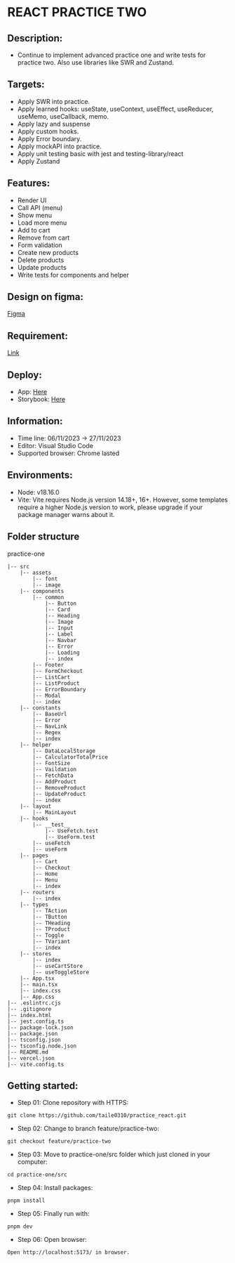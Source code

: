 # REACT PRACTICE TWO

## Description:

- Continue to implement advanced practice one and write tests for practice two. Also use libraries like SWR and Zustand.

## Targets:

- Apply SWR into practice.
- Apply learned hooks: useState, useContext, useEffect, useReducer, useMemo, useCallback, memo.
- Apply lazy and suspense
- Apply custom hooks.
- Apply Error boundary.
- Apply mockAPI into practice.
- Apply unit testing basic with jest and testing-library/react
- Apply Zustand

## Features:

- Render UI
- Call API (menu)
- Show menu
- Load more menu
- Add to cart
- Remove from cart
- Form validation
- Create new products
- Delete products
- Update products
- Write tests for components and helper

## Design on figma:

[Figma](<https://www.figma.com/file/f4UERtJo8ZKzQTsSQ6BX3Z/Restaurant-Website-(Shop)-(Community)?node-id=7%3A23&mode=dev>)

## Requirement:

[Link](https://docs.google.com/document/d/16mqK44TYwOQ_CTbO6kFt70ak-5gIFesOBs9JdFJytyw/edit)

## Deploy:

- App: [Here](https://practice-two-tau.vercel.app/)
- Storybook: [Here](https://practice-react-sepia.vercel.app/?path=/story/components-image--image-rectangle)

## Information:

- Time line: 06/11/2023 -> 27/11/2023
- Editor: Visual Studio Code
- Supported browser: Chrome lasted

## Environments:

- Node: v18.16.0
- Vite: Vite requires Node.js version 14.18+, 16+. However, some templates require a higher Node.js version to work, please upgrade if your package manager warns about it.

## Folder structure

practice-one

```
|-- src
    |-- assets
        |-- font
        |-- image
    |-- components
        |-- common
            |-- Button
            |-- Card
            |-- Heading
            |-- Image
            |-- Input
            |-- Label
            |-- Navbar
            |-- Error
            |-- Loading
            |-- index
        |-- Footer
        |-- FormCheckout
        |-- ListCart
        |-- ListProduct
        |-- ErrorBoundary
        |-- Modal
        |-- index
    |-- constants
        |-- BaseUrl
        |-- Error
        |-- NavLink
        |-- Regex
        |-- index
    |-- helper
        |-- DataLocalStorage
        |-- CalculatorTotalPrice
        |-- FontSize
        |-- Vaildation
        |-- FetchData
        |-- AddProduct
        |-- RemoveProduct
        |-- UpdateProduct
        |-- index
    |-- layout
        |-- MainLayout
    |-- hooks
        |-- __test__
            |-- UseFetch.test
            |-- UseForm.test
        |-- useFetch
        |-- useForm
    |-- pages
        |-- Cart
        |-- Checkout
        |-- Home
        |-- Menu
        |-- index
    |-- routers
        |-- index
    |-- types
        |-- TAction
        |-- TButton
        |-- THeading
        |-- TProduct
        |-- Toggle
        |-- TVariant
        |-- index
    |-- stores
        |-- index
        |-- useCartStore
        |-- useToggleStore
    |-- App.tsx
    |-- main.tsx
    |-- index.css
    |-- App.css
|-- .eslintrc.cjs
|-- .gitignore
|-- index.html
|-- jest.config.ts
|-- package-lock.json
|-- package.json
|-- tsconfig.json
|-- tsconfig.node.json
|-- README.md
|-- vercel.json
|-- vite.config.ts
```

## Getting started:

- Step 01: Clone repository with HTTPS:

```
git clone https://github.com/taile0310/practice_react.git
```

- Step 02: Change to branch feature/practice-two:

```
git checkout feature/practice-two
```

- Step 03: Move to practice-one/src folder which just cloned in your computer:

```
cd practice-one/src
```

- Step 04: Install packages:

```
pnpm install
```

- Step 05: Finally run with:

```
pnpm dev
```

- Step 06: Open browser:

```
Open http://localhost:5173/ in browser.
```
